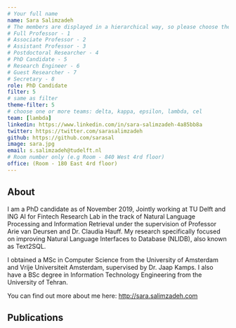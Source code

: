 ```yaml
---
# Your full name 
name: Sara Salimzadeh
# The members are displayed in a hierarchical way, so please choose the role and filter number from this list:
# Full Professor - 1
# Associate Professor - 2
# Assistant Professor - 3
# Postdoctoral Researcher - 4
# PhD Candidate - 5
# Research Engineer - 6 
# Guest Researcher - 7
# Secretary - 8
role: PhD Candidate
filter: 5
# same as filter
theme-filter: 5
# choose one or more teams: delta, kappa, epsilon, lambda, cel
team: [lambda]
linkedin: https://www.linkedin.com/in/sara-salimzadeh-4a85bb8a
twitter: https://twitter.com/sarasalimzadeh
github: https://github.com/sarasal
image: sara.jpg
email: s.salimzadeh@tudelft.nl
# Room number only (e.g Room - 840 West 4rd floor)
office: (Room - 180 East 4rd floor)
---
```


## About
I am a PhD candidate as of November 2019, Jointly working at TU Delft and ING AI for Fintech Research Lab in the track of Natural Language Processing and Information Retrieval under the supervision of Professor Arie van Deursen and Dr. Claudia Hauff. My research specifically focused on improving Natural Language Interfaces to Database (NLIDB), also known as Text2SQL. 

I obtained a MSc in Computer Science from the University of Amsterdam and Vrije Universiteit Amsterdam, supervised by Dr. Jaap Kamps. I also have a BSc degree in Information Technology Engineering from the University of Tehran. 

You can find out more about me here: http://sara.salimzadeh.com

## Publications

[comment]: <> (You don't have to write anything here, it will be automatically filled. )

